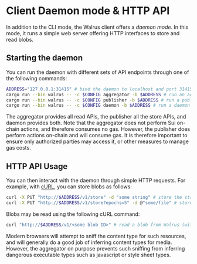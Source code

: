 # Client Daemon mode & HTTP API

In addition to the CLI mode, the Walrus client offers a *daemon mode*. In this mode, it runs a
simple web server offering HTTP interfaces to store and read blobs.

## Starting the daemon

You can run the daemon with
different sets of API endpoints through one of the following commands:

```sh
ADDRESS="127.0.0.1:31415" # bind the daemon to localhost and port 31415
cargo run --bin walrus -- -c $CONFIG aggregator -b $ADDRESS # run an aggregator to read blobs
cargo run --bin walrus -- -c $CONFIG publisher -b $ADDRESS # run a publisher to store blobs
cargo run --bin walrus -- -c $CONFIG daemon -b $ADDRESS # run a daemon combining an aggregator and a publisher
```

The aggregator provides all read APIs, the publisher all the store APIs, and daemon provides both.
Note that the aggregator does not perform Sui on-chain actions, and therefore consumes no gas.
However, the publisher does perform actions on-chain and will consume gas. It is therefore important
to ensure only authorized parties may access it, or other measures to manage gas costs.

## HTTP API Usage

You can then interact with the daemon through simple HTTP requests. For example, with
[cURL](https://curl.se), you can store blobs as follows:

```sh
curl -X PUT "http://$ADDRESS/v1/store" -d "some string" # store the string `some string` for 1 storage epoch
curl -X PUT "http://$ADDRESS/v1/store?epochs=5" -d @"some/file" # store file `some/file` for 5 storage epochs
```

Blobs may be read using the following cURL command:

```sh
curl "http://$ADDRESS/v1/<some blob ID>" # read a blob from Walrus (with aggregator or daemon)
```

Modern browsers will attempt to sniff the content type for such resources, and will generally do a
good job of inferring content types for media. However, the aggregator on purpose prevents such
sniffing from inferring dangerous executable types such as javascript or style sheet types.